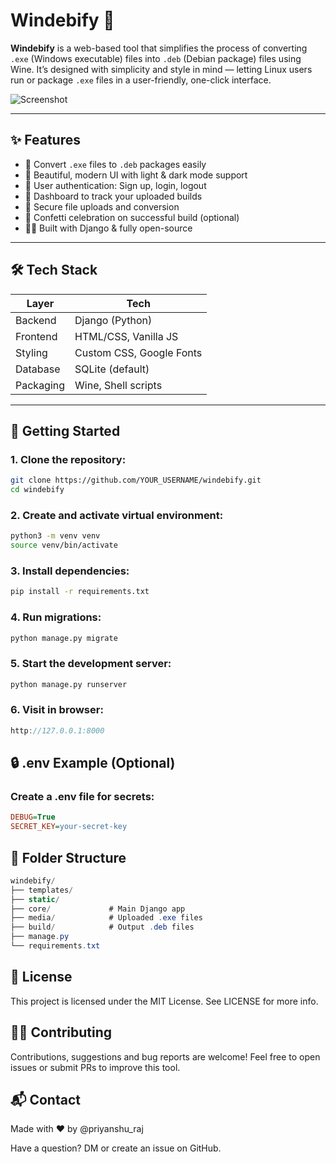 # Windebify 🚀

**Windebify** is a web-based tool that simplifies the process of converting `.exe` (Windows executable) files into `.deb` (Debian package) files using Wine. It’s designed with simplicity and style in mind — letting Linux users run or package `.exe` files in a user-friendly, one-click interface.

![Screenshot](https://user-images.githubusercontent.com/your-screenshot-placeholder.png) <!-- Replace with actual screenshot URL -->

---

## ✨ Features

- 🔁 Convert `.exe` files to `.deb` packages easily
- 🎨 Beautiful, modern UI with light & dark mode support
- 👤 User authentication: Sign up, login, logout
- 🧠 Dashboard to track your uploaded builds
- 📁 Secure file uploads and conversion
- 🎉 Confetti celebration on successful build (optional)
- 🧑‍💻 Built with Django & fully open-source

---

## 🛠 Tech Stack

| Layer     | Tech                 |
|-----------|----------------------|
| Backend   | Django (Python)      |
| Frontend  | HTML/CSS, Vanilla JS |
| Styling   | Custom CSS, Google Fonts |
| Database  | SQLite (default)     |
| Packaging | Wine, Shell scripts  |

---

## 🚀 Getting Started

### 1. Clone the repository:

```bash
git clone https://github.com/YOUR_USERNAME/windebify.git
cd windebify
```

### 2. Create and activate virtual environment:
```bash
python3 -m venv venv
source venv/bin/activate
```

### 3. Install dependencies:
```bash
pip install -r requirements.txt
```

### 4. Run migrations:
```bash
python manage.py migrate
```

### 5. Start the development server:
```bash
python manage.py runserver
```

### 6. Visit in browser:
```cpp
http://127.0.0.1:8000
```

## 🔒 .env Example (Optional)
### Create a .env file for secrets:

```ini
DEBUG=True
SECRET_KEY=your-secret-key
```

## 📁 Folder Structure
```csharp
windebify/
├── templates/
├── static/
├── core/             # Main Django app
├── media/            # Uploaded .exe files
├── build/            # Output .deb files
├── manage.py
└── requirements.txt
```
## 📜 License
This project is licensed under the MIT License. See LICENSE for more info.

## 🙋‍♂️ Contributing
Contributions, suggestions and bug reports are welcome!
Feel free to open issues or submit PRs to improve this tool.

## 📬 Contact
Made with ❤️ by @priyanshu_raj

Have a question? DM or create an issue on GitHub.
